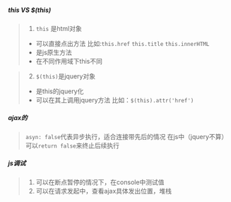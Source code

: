 ##### this VS $(this)
> 1. `this` 是html对象
> * 可以直接点出方法 比如:`this.href` `this.title` `this.innerHTML`
> * 是js原生方法
> * 在不同作用域下this不同

> 2. `$(this)`是jquery对象
> * 是this的jquery化
> * 可以在其上调用jquery方法 比如：`$(this).attr('href')`

##### ajax的
> `asyn: false`代表异步执行，适合连接带先后的情况
> 在js中（jquery不算）可以`return false`来终止后续执行

##### js调试
> 1. 可以在断点暂停的情况下，在console中测试值
> 2. 可以在请求发起中，查看ajax具体发出位置，堆栈